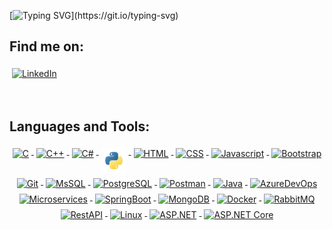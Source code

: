 [![Typing SVG](https://readme-typing-svg.herokuapp.com?font=Courier+new&color=%23808080&size=40&width=800&duration=6969&lines=Welcome+to+my+profile!)](https://git.io/typing-svg)

<!--## Hi 👋, I'm Dilek-->

<!--![visitors](https://visitor-badge.glitch.me/badge?page_id=page.id)


![](https://visitor-badge.laobi.icu/badge?page_id=dilekkocaturk.dilekkocaturk)-->
<!--[![Github](https://img.shields.io/github/followers/dilekkocaturk?label=Followers&style=social)](https://github.com/dilekkocaturk)-->

<!--## 🎓 I' m a Computer Engineering student at Eskişehir Osmangazi University-->

<!--* 🔭 I’m currently working on **Web Based Technologies**
* 🌱 I’m currently learning **ASP.NET**-->

<!--🔭 I’m currently building my Fiverr Gigs.
🌱 I’m currently learning Rshiny.
👯 I’m looking to collaborate with anyone on any project.
💬 Ask me about anything
🤖 I am a PyData Mentor. How may AI help you?-->

<!--## ✉️ Find me on:-->
## Find me on:

<p>
 <a href="https://linkedin.com/in/dilekkocaturk" target="_blank" rel="noopener noreferrer"> <img src="https://upload.wikimedia.org/wikipedia/commons/thumb/c/ca/LinkedIn_logo_initials.png/640px-LinkedIn_logo_initials.png" alt="LinkedIn" height="40" style="vertical-align:top; margin:4px"></a>
 <!--<a href="mailto:dilekkocaturrk@gmail.com"> <img src="https://cdn.worldvectorlogo.com/logos/official-gmail-icon-2020-.svg" alt="Gmail" height="40" style="vertical-align:top; margin:4px"></a>-->
</p>

<br />

<!--## 🧰 Languages and Tools:-->
## Languages and Tools:
<p align="center">
<a href="https://www.w3schools.com/c/"> <img src="https://upload.wikimedia.org/wikipedia/commons/1/19/C_Logo.png" alt="C" height="40" style="vertical-align:top; margin:4px">
<a href="https://www.w3schools.com/cpp/"> <img src="https://upload.wikimedia.org/wikipedia/commons/thumb/1/18/ISO_C%2B%2B_Logo.svg/1822px-ISO_C%2B%2B_Logo.svg.png" alt="C++" height="40" style="vertical-align:top; margin:4px">
<a href="https://www.w3schools.com/cs/"> <img src="https://cdn.icon-icons.com/icons2/2415/PNG/512/csharp_original_logo_icon_146578.png" alt="C#" height="40" style="vertical-align:top; margin:4px">
<a href="https://www.python.org/"> <img src="https://raw.githubusercontent.com/github/explore/80688e429a7d4ef2fca1e82350fe8e3517d3494d/topics/python/python.png" alt="Python" height="40" style="vertical-align:top; margin:4px">
<a href="https://www.w3schools.com/html/"> <img src="https://upload.wikimedia.org/wikipedia/commons/thumb/3/38/HTML5_Badge.svg/800px-HTML5_Badge.svg.png" alt="HTML" height="40" style="vertical-align:top; margin:4px">
<a href="https://www.w3schools.com/css/"> <img src="https://upload.wikimedia.org/wikipedia/commons/thumb/6/62/CSS3_logo.svg/2048px-CSS3_logo.svg.png" alt="CSS" height="40" style="vertical-align:top; margin:4px">
<a href="https://www.w3schools.com/js/"> <img src="https://brandslogos.com/wp-content/uploads/images/large/javascript-logo.png" alt="Javascript" height="40" style="vertical-align:top; margin:4px">
<a href="https://getbootstrap.com/"> <img src="https://cdn-icons-png.flaticon.com/512/5968/5968672.png" alt="Bootstrap" height="40" style="vertical-align:top; margin:4px">
<a href="https://git-scm.com/"> <img src="https://git-scm.com/images/logos/downloads/Git-Icon-1788C.png" alt="Git" height="40" style="vertical-align:top; margin:4px">
<a href="https://www.microsoft.com/tr-tr/sql-server/sql-server-2019"> <img src="https://user-images.githubusercontent.com/4249331/52232852-e2c4f780-28bd-11e9-835d-1e3cf3e43888.png" alt="MsSQL" height="40" style="vertical-align:top; margin:4px">
<a href="https://www.postgresql.org/"> <img src="https://upload.wikimedia.org/wikipedia/commons/thumb/2/29/Postgresql_elephant.svg/1985px-Postgresql_elephant.svg.png" alt="PostgreSQL" height="40" style="vertical-align:top; margin:4px">
<a href="https://www.postman.com/"> <img src="https://media2.dev.to/dynamic/image/width=320,height=320,fit=cover,gravity=auto,format=auto/https%3A%2F%2Fdev-to-uploads.s3.amazonaws.com%2Fuploads%2Forganization%2Fprofile_image%2F5035%2F6b8f298c-c09b-48a5-9f70-a811376e63af.png" alt="Postman" height="40" style="vertical-align:top; margin:4px">
<a href="https://www.java.com/tr/"> <img src="https://cdn-icons-png.flaticon.com/512/226/226777.png" alt="Java" height="40" style="vertical-align:top; margin:4px"> 
<!--<a href="https://www.jetbrains.com/idea/"> <img src="https://upload.wikimedia.org/wikipedia/commons/thumb/9/9c/IntelliJ_IDEA_Icon.svg/1200px-IntelliJ_IDEA_Icon.svg.png" alt="IntelliJ" height="40" style="vertical-align:top; margin:4px"> -->
<a href="https://azure.microsoft.com/en-us/products/devops"> <img src="https://dragonboat.io/wp-content/uploads/2021/12/azure-devops-color-icon.png" alt="AzureDevOps" height="40" style="vertical-align:top; margin:4px"> 
<a href="https://microservices.io/"> <img src="https://cdn-icons-png.flaticon.com/512/6146/6146606.png" alt="Microservices" height="40" style="vertical-align:top; margin:4px">  
<a href="https://spring.io/projects/spring-boot"> <img src="https://dz2cdn1.dzone.com/storage/temp/12434118-spring-boot-logo.png" alt="SpringBoot" height="40" style="vertical-align:top; margin:4px">  
<a href="https://www.mongodb.com/"> <img src="https://cdn.iconscout.com/icon/free/png-256/mongodb-2-1175137.png" alt="MongoDB" height="40" style="vertical-align:top; margin:4px"> 
<a href="https://www.docker.com/"> <img src="https://www.docker.com/wp-content/uploads/2022/03/Moby-logo.png" alt="Docker" height="40" style="vertical-align:top; margin:4px">  
<a href="https://www.rabbitmq.com/"> <img src="https://quinngil.com/content/images/2017/04/rabbitmq.svg" alt="RabbitMQ" height="40" style="vertical-align:top; margin:4px"> 
<a href="https://restfulapi.net/"> <img src="https://uxwing.com/wp-content/themes/uxwing/download/web-app-development/rest-api-icon.png" alt="RestAPI" height="40" style="vertical-align:top; margin:4px"> 
<a href="https://www.linux.org/"> <img src="https://upload.wikimedia.org/wikipedia/commons/thumb/3/35/Tux.svg/1200px-Tux.svg.png" alt="Linux" height="40" style="vertical-align:top; margin:4px"> 
<a href="https://learn.microsoft.com/tr-tr/aspnet/overview"> <img src="https://miro.medium.com/v2/resize:fit:2000/1*oc0z3w_7TKgE0oSyiqpnRw.png" alt="ASP.NET" height="40" style="vertical-align:top; margin:4px"> 
<a href="https://learn.microsoft.com/tr-tr/aspnet/core/introduction-to-aspnet-core?view=aspnetcore-8.0"> <img src="https://i0.wp.com/thecodeblogger.com/wp-content/uploads/2019/03/netcore-268-268.png?fit=268%2C266&ssl=1" alt="ASP.NET Core" height="40" style="vertical-align:top; margin:4px">  
</p>
 
<!--https://uxwing.com/wp-content/themes/uxwing/download/web-app-development/rest-api-icon.png         restapi nin image adresi çalışmıyor
https://static-00.iconduck.com/assets.00/spring-icon-256x256-2efvkvky.png     spring in image i -->
 
<!--## 🏆 My Github Stats:

[GitHub stats](https://github-readme-stats.vercel.app/api?username=dilekkocaturk&show_icons=true&theme=tokyonight)
![Top Langs](https://github-readme-stats.vercel.app/api/top-langs/?username=dilekkocaturk&theme=tokyonight)-->
 
<!--![GitHub Stats](https://github-readme-stats.vercel.app/api?username=dilekkocaturk&show_icons=true&theme=radical)
![GitHub Langs](https://github-readme-stats.vercel.app/api/top-langs/?username=dilekkocaturk&show_icons=true&theme=radical)-->
 
 

<!--
**dilekkocaturk/dilekkocaturk** is a ✨ _special_ ✨ repository because its `README.md` (this file) appears on your GitHub profile.

Here are some ideas to get you started:

- 🔭 I’m currently working on ...
- 🌱 I’m currently learning ...
- 👯 I’m looking to collaborate on ...
- 🤔 I’m looking for help with ...
- 💬 Ask me about ...
- 📫 How to reach me: ...
- 😄 Pronouns: ...
- ⚡ Fun fact: ...
-->

